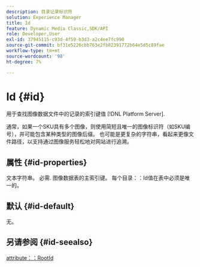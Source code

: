 ```yaml
---
description: 目录记录标识符
solution: Experience Manager
title: Id
feature: Dynamic Media Classic,SDK/API
role: Developer,User
exl-id: 37945115-c93d-4f59-b3d3-a2c4ee7fc990
source-git-commit: bf31e5226cbb763e2fb82391772b64e5d5c89fae
workflow-type: tm+mt
source-wordcount: '98'
ht-degree: 7%

---
```


# Id {#id}

用于查找图像数据文件中的记录的索引键值 [!DNL Platform Server].

通常，如果一个SKU具有多个图像，则使用简短且唯一的图像标识符（如SKU编号），并可能包含某种类型的图像后缀。 也可能是更复杂的字符串，看起来更像文件路径，以支持通过图像服务轻松地对网站进行追溯。

## 属性 {#id-properties}

文本字符串。 必需. 图像数据表的主索引键。 每个目录：：Id值在表中必须是唯一的。

## 默认 {#id-default}

无。

## 另请参阅 {#id-seealso}

[attribute：：RootId](/help/aem-is-ir-api/is-api/image-catalog/image-serving-api-ref/c-image-catalog-reference/c-attributes-reference/r-rootid.md)
